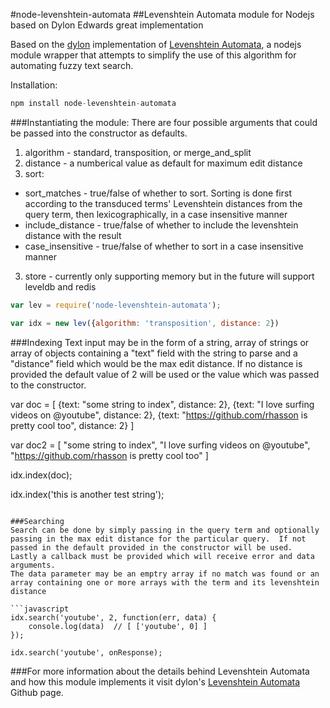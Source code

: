 #node-levenshtein-automata
##Levenshtein Automata module for Nodejs based on Dylon Edwards great implementation

Based on the [dylon](https://github.com/dylon) implementation of [Levenshtein Automata](https://github.com/dylon/levenshtein_automata), a nodejs module wrapper that attempts to simplify the use of this algorithm for automating fuzzy text search.

Installation:

```javascript
npm install node-levenshtein-automata
```

###Instantiating the module:
There are four possible arguments that could be passed into the constructor as defaults.
1. algorithm - standard, transposition, or merge_and_split
2. distance - a numberical value as default for maximum edit distance
3. sort:
  - sort_matches - true/false of whether to sort.  Sorting is done first according to the transduced terms' Levenshtein distances from the query term, then lexicographically, in a case insensitive manner
  - include_distance - true/false of whether to include the levenshtein distance with the result
  - case_insensitive - true/false of whether to sort in a case insensitive manner 
3. store - currently only supporting memory but in the future will support leveldb and redis

```javascript
var lev = require('node-levenshtein-automata');

var idx = new lev({algorithm: 'transposition', distance: 2})
```

###Indexing
Text input may be in the form of a string, array of strings or array of objects containing a "text" field with the string to parse and a "distance" field which would be the max edit distance.  If no distance is provided the default value of 2 will be used or the value which was passed to the constructor.

var doc = [
	{text: "some string to index", distance: 2},
	{text: "I love surfing videos on @youtube", distance: 2},
	{text: "https://github.com/rhasson is pretty cool too", distance: 2}
]

var doc2 = [
	"some string to index",
	"I love surfing videos on @youtube",
	"https://github.com/rhasson is pretty cool too"
]

idx.index(doc);

idx.index('this is another test string');
```

###Searching
Search can be done by simply passing in the query term and optionally passing in the max edit distance for the particular query.  If not passed in the default provided in the constructor will be used.  Lastly a callback must be provided which will receive error and data arguments.
The data parameter may be an emptry array if no match was found or an array containing one or more arrays with the term and its levenshtein distance

```javascript
idx.search('youtube', 2, function(err, data) {
	console.log(data)  // [ ['youtube', 0] ]
});

idx.search('youtube', onResponse);
```

###For more information about the details behind Levenshtein Automata and how this module implements it visit dylon's [Levenshtein Automata](https://github.com/dylon/levenshtein_automata) Github page.
